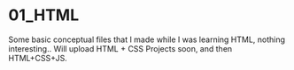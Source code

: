 # 01_HTML
Some basic conceptual files that I made while I was learning HTML, nothing interesting..
Will upload HTML + CSS Projects soon, and then HTML+CSS+JS. 
